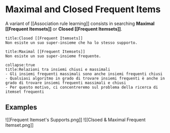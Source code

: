 # Maximal and Closed Frequent Items
A variant of [[Association rule learning]] consists in searching **Maximal [[Frequent Itemsets]]** or **Closed [[Frequent Itemsets]]**.

```ad-def
title:Closed [[Frequent Itemsets]]
Non esiste un suo super-insieme che ha lo stesso supporto.
```

```ad-def
title:Maximal [[Frequent Itemsets]]
Non esiste un suo super-insieme frequente.
```

```ad-note
collapse:true
title:Relazioni tra insiemi chiusi e massimali
- Gli insiemi frequenti massimali sono anche insiemi frequenti chiusi
- Qualsiasi algoritmo in grado di trovare insiemi frequenti è anche in grado di trovare insiemi frequenti massimali e chiusi
- Per questo motivo, ci concentreremo sul problema della ricerca di itemset frequenti

```
## Examples
![[Frequent Itemset's Supports.png]]
![[Clsoed & Maximal Frequent Itemset.png]]
